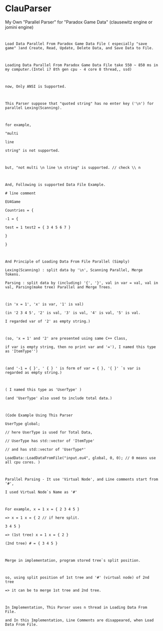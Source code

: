 # ClauParser
My Own "Parallel Parser" for "Paradox Game Data" (clausewitz engine or jomini engine)

#
    Load Data Parallel From Paradox Game Data File ( especially "save game" )and Create, Read, Update, Delete Data, and Save Data to File.



    Loading Data Parallel From Paradox Game Data File take 550 ~ 850 ms in my computer.(Intel i7 8th gen cpu - 4 core 8 thread,, ssd)



    now, Only ANSI is Supported.



    This Parser suppose that "quoted string" has no enter key ('\n') for parallel Lexing(Scanning).



    for example,

    "multi

    line

    string" is not supported.



    but, "not multi \n line \n string" is supported. // check \\ n



    And, Following is supported Data File Example.

    # line comment

    EU4Game

    Countries = {

    -1 = {

    test = 1 test2 = { 3 4 5 6 7 }

    }

    }



    And Principle of Loading Data From File Parallel (Simply)

    Lexing(Scanning) : split data by '\n', Scanning Parallel, Merge Tokens.

    Parsing : split data by (including) '{', '}', val in var = val, val in val, Parsing(make tree) Parallel and Merge Trees.



    (in 'x = 1', 'x' is var, '1' is val)

    (in '2 3 4 5', '2' is val, '3' is val, '4' is val, '5' is val.

    I regarded var of '2' as empty string.)



    (so, 'x = 1' and '2' are presented using same C++ Class,

    if var is empty string, then no print var and '='), I named this type as 'ItemType'')



    (and '-1 = { }', ' { } ' is form of var = { }, '{ }' `s var is regarded as empty string.)



    ( I named this type as 'UserType' )

    (and 'UserType' also used to include total data.)



    (Code Example Using This Parser

    UserType global;

    // here UserType is used for Total Data,

    // UserType has std::vector of 'ItemType'

    // and has std::vector of 'UserType*'

    LoadData::LoadDataFromFile("input.eu4", global, 0, 0); // 0 means use all cpu cores. )



    Parallel Parsing - It use 'Virtual Node', and Line comments start from '#',

    I used Virtual Node`s Name as '#'



    For example, x = 1 x = { 2 3 4 5 }

    => x = 1 x = { 2 // if here split.

    3 4 5 }

    => (1st tree) x = 1 x = { 2 }

    (2nd tree) # = { 3 4 5 }



    Merge in implementation, program stored tree`s split position.



    so, using split position of 1st tree and '#' (virtual node) of 2nd tree

    => it can be to merge 1st tree and 2nd tree.



    In Implementation, This Parser uses n thread in Loading Data From File.

    and In this Implementation, Line Comments are disappeared, when Load Data From File.
